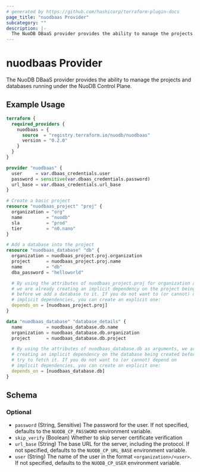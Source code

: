 ```yaml
---
# generated by https://github.com/hashicorp/terraform-plugin-docs
page_title: "nuodbaas Provider"
subcategory: ""
description: |-
  The NuoDB DBaaS provider provides the ability to manage the projects and databases running under the NuoDB Control Plane.
---
```


# nuodbaas Provider

The NuoDB DBaaS provider provides the ability to manage the projects and databases running under the NuoDB Control Plane.

## Example Usage

```terraform
terraform {
  required_providers {
    nuodbaas = {
      source  = "registry.terraform.io/nuodb/nuodbaas"
      version = "0.2.0"
    }
  }
}

provider "nuodbaas" {
  user     = var.dbaas_credentials.user
  password = sensitive(var.dbaas_credentials.password)
  url_base = var.dbaas_credentials.url_base
}

# Create a basic project
resource "nuodbaas_project" "proj" {
  organization = "org"
  name         = "nuodb"
  sla          = "prod"
  tier         = "n0.nano"
}

# Add a database into the project
resource "nuodbaas_database" "db" {
  organization = nuodbaas_project.proj.organization
  project      = nuodbaas_project.proj.name
  name         = "db"
  dba_password = "helloworld"

  # By using the attributes of nuodbaas_project.proj for organization and project,
  # we are already creating an implicit dependency on the project being created
  # before we add a database to it. If you do not want to (or cannot) depend on
  # implicit dependencies, you can create an explicit one:
  depends_on = [nuodbaas_project.proj]
}

data "nuodbaas_database" "database_details" {
  name         = nuodbaas_database.db.name
  organization = nuodbaas_database.db.organization
  project      = nuodbaas_database.db.project

  # By using the attributes of nuodbaas_database.db as arguments, we are
  # creating an implicit dependency on the database being created before we
  # try to fetch it. If you do not want to (or cannot) depend on
  # implicit dependencies, you can create an explicit one:
  depends_on = [nuodbaas_database.db]
}
```

<!-- schema generated by tfplugindocs -->
## Schema

### Optional

- `password` (String, Sensitive) The password for the user. If not specified, defaults to the `NUODB_CP_PASSWORD` environment variable.
- `skip_verify` (Boolean) Whether to skip server certificate verification
- `url_base` (String) The base URL for the server, including the protocol. If not specified, defaults to the `NUODB_CP_URL_BASE` environment variable.
- `user` (String) The name of the user in the format `<organization>/<user>`. If not specified, defaults to the `NUODB_CP_USER` environment variable.
